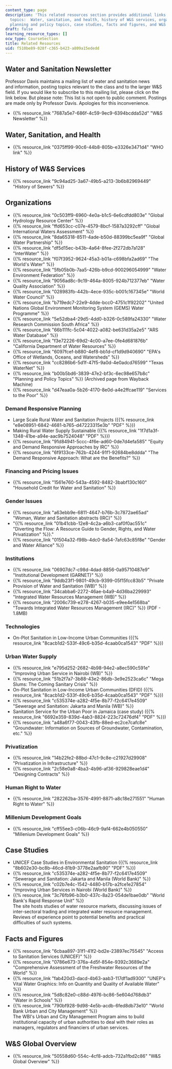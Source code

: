 ```yaml
---
content_type: page
description: 'This related resources section provides additional links on the following
  topics:  Water, sanitation, and health, history of W&S services, organizations,
  planning and policy topics, case studies, facts and figures, and W&S global overview.'
draft: false
learning_resource_types: []
ocw_type: CourseSection
title: Related Resources
uid: f510be89-028f-c365-b423-a809a15ededd
---
```

## Water and Sanitation Newsletter

Professor Davis maintains a mailing list of water and sanitation news and information, posting topics relevant to the class and to the larger W&S field. If you would like to subscribe to this mailing list, please click on the link below. But please note: This list is not open to public comment. Postings are made only by Professor Davis. Apologies for this inconvenience.

- {{% resource_link "7687a5e7-686f-4c59-9ec9-6394bcdda52d" "W&S Newsletter" %}}

## Water, Sanitation, and Health

- {{% resource_link "0375ff99-90c6-44b8-805b-e3326e3471d4" "WHO link" %}}

## History of W&S Services

- {{% resource_link "9c94ad25-3a67-49b5-a213-3b6b82969449" "History of Sewers" %}}

## Organizations

- {{% resource_link "0c503ff9-6960-4e0a-b1c5-6e6cdfdd803e" "Global Hydrology Resource Center" %}}
- {{% resource_link "ffd653cc-c07e-4579-8bcf-1587a3292cff" "Global International Waters Assessment" %}}
- {{% resource_link "8da65318-8511-4ade-b50d-88399bc5ea9f" "Global Water Partnership" %}}
- {{% resource_link "df5d15ec-b43b-4a64-8fee-2f272db7a128" "InterWater" %}} 
- {{% resource_link "f07f3952-9624-45a3-b01a-c698bfa2ad69" "The World's Water" %}}
- {{% resource_link "5fb05b0b-7aa5-426b-b9cd-900296054999" "Water Environment Federation" %}}
- {{% resource_link "9056ad8c-9c19-464a-8005-924b712377eb" "Water Quality Association" %}}
- {{% resource_link "028983fb-442b-4ece-935c-b001c167345e" "World Water Council" %}}
- {{% resource_link "b719edc7-22e9-4dde-bcc0-4751c1f92202" "United Nations Global Environment Monitoring System (GEMS) Water Programme" %}}
- {{% resource_link "5e52dba4-29d5-4dd0-b326-0c589fa24330" "Water Research Commission South Africa" %}}
- {{% resource_link "66b111fc-5c04-4022-a082-be631d35a2e5" "ARS Water Database" %}}
- {{% resource_link "f3e72226-69d2-4c00-a7ee-0fe4d681876b" "California Department of Water Resources" %}}
- {{% resource_link "6097fcef-b880-4ef8-bb1d-cf1d9d940690" "EPA's Office of Wetlands, Oceans, and Watersheds" %}}
- {{% resource_link "cc8286b6-5d1f-47f5-9a0d-4e0adcd76599" "Texas WaterNet" %}}
- {{% resource_link "b00b5bd6-3839-47e2-bf3c-6ec98e657b8c" "Planning and Policy Topics" %}} (Archived page from Wayback Machine)
- {{% resource_link "d47eaa0a-5b26-4170-8e0d-a4e2ffcae119" "Services to the Poor" %}}

### Demand Responsive Planning

- Large Scale Rural Water and Sanitation Projects ({{% resource_link "e8e08951-6842-4681-b765-d47223315e3b" "PDF" %}})
- Making Rural Water Supply Sustainable ({{% resource_link "1f7d1a3f-1348-41be-a94e-aac9b7524048" "PDF" %}})
- {{% resource_link "91d84941-5ccc-4f6e-ad60-0de7d4efa585" "Equity and Demand Responsive Approaches by IRC" %}} 
- {{% resource_link "6f9133ce-762b-4244-91f1-92684be8ddda" "The Demand Responsive Approach: What are the Benefits?" %}}

### Financing and Pricing Issues

- {{% resource_link "1561e760-543a-4592-8482-3babf130c160" "Household Credit for Water and Sanitation" %}}

### Gender Issues

- {{% resource_link "a63ebb9e-6811-4647-b76b-3c7872ae65ad" "Woman, Water and Sanitation abstracts (IRC)" %}} 
- "{{% resource_link "01b41cbb-12e8-4c2a-a6b3-caf0f0ac551c" "Diverting the Flow: A Resource Guide to Gender, Rights, and Water Privatization" %}}."
- {{% resource_link "01504a32-f98b-4dc0-8a54-7afc63c85f8e" "Gender and Water Alliance" %}} 

### Institutions

- {{% resource_link "06907dc7-c98d-4dad-8856-0a95710487e9" "Institutional Development (GARNET)" %}}
- {{% resource_link "9ddb23f1-9801-49cb-9399-05f15fcc83b5" "Private Provision of Water and Sanitation (WB)" %}}
- {{% resource_link "34cabba6-2272-46ae-b4a9-4d36ba229993" "Integrated Water Resources Management (WB)" %}}
- {{% resource_link "2006c739-e278-4267-b035-e9ee4e1568ba" "Towards Integrated Water Resources Management (IRC)" %}} (PDF - 1.8MB) 

### Technologies

- On-Plot Sanitation in Low-Income Urban Communities ({{% resource_link "8cacb1d2-533f-49c6-b35d-4caab0ca1543" "PDF" %}})

### Urban Water Supply

- {{% resource_link "e795d252-2682-4b98-94e2-a8ec590c591e" "Improving Urban Service in Nairobi (WB)" %}}
- {{% resource_link "51b2f7a7-3b88-43e2-86db-3e9e2523ca6c" "Mega Slums: The Coming Sanitary Crisis" %}}
- On-Plot Sanitation in Low-Income Urban Communities (DFID) ({{% resource_link "8cacb1d2-533f-49c6-b35d-4caab0ca1543" "PDF" %}})
- {{% resource_link "c535374e-a282-4f5e-8b77-f2c6417e4509" "Sewerage and Sanitation: Jakarta and Manila (WB)" %}}
- Sanitation Service for the Urban Poor in Jamaica (case study) ({{% resource_link "6692e359-839d-4ab3-8824-223c72476df4" "PDF" %}})
- {{% resource_link "a48a6f77-0043-43fb-88ed-ec2ce7cafc8e" "Groundwater: Information on Sources of Groundwater, Contamination, etc." %}}

### Privatization

- {{% resource_link "14b22fe2-88bd-47c1-9c8e-c21927d29908" "Privatization in Infrastructure" %}}
- {{% resource_link "2c58e0a8-4ba3-4b96-af36-929828eae1d4" "Designing Contracts" %}}

### Human Right to Water

- {{% resource_link "282262ba-3576-4991-8871-a8c18e271551" "Human Right to Water" %}}

### Millenium Development Goals

- {{% resource_link "cff55ee3-c06b-46c9-9af4-662e4b050550" "Millenium Development Goals" %}}

## Case Studies

- UNICEF Case Studies in Environmental Sanitation ({{% resource_link "8b602e30-bc8b-46cd-81b9-3778e2aafb90" "PDF" %}})
- {{% resource_link "c535374e-a282-4f5e-8b77-f2c6417e4509" "Sewerage and Sanitation: Jakarta and Manila (World Bank)" %}}
- {{% resource_link "c02b7e4c-1542-4480-b17b-a2fce1e27854" "Improving Urban Services in Nairobi (World Bank)" %}}
- {{% resource_link "3c76fb96-b3b0-437c-8a23-054de1bae0db" "World Bank's Rapid Response Unit" %}}      
    The site hosts studies of water resource markets, discussing issues of inter-sectoral trading and integrated water resource management. Reviews of experience point to potential benefits and practical difficulties of such systems.

## Facts and Figures

- {{% resource_link "6cbaa897-31f1-41f2-bd2e-23897ec75545" "Access to Sanitation Services (UNICEF)" %}}
- {{% resource_link "0786e673-376a-4d5f-854e-9392c3689e2a" "Comprehensive Assessment of the Freshwater Resources of the World" %}}
- {{% resource_link "fab420d3-dacd-4b63-aab3-117df1ad9300" "UNEP's Vital Water Graphics: Info on Quantity and Quality of Available Water" %}}
- {{% resource_link "5d8c82e0-c88d-4976-bc86-5e604d768db3" "Water in Schools" %}}
- {{% resource_link "790bf928-9d98-4e5b-acdb-6fed8db73e10" "World Bank Urban and City Management" %}}      
    The WBI's Urban and City Management Program aims to build institutional capacity of urban authorities to deal with their roles as managers, regulators and financiers of urban services.

## W&S Global Overview

- {{% resource_link "50558d60-554c-4cf8-adcb-732a1fbd2c86" "W&S Global Overview" %}}